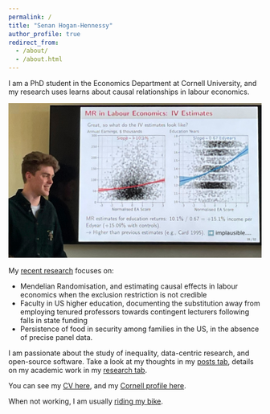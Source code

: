 ```yaml
---
permalink: /
title: "Senan Hogan-Hennessy"
author_profile: true
redirect_from: 
  - /about/
  - /about.html
---
```


I am a PhD student in the Economics Department at Cornell University, and my research uses learns about causal relationships in labour economics.

<p style="text-align:center;">
  <img src="../images/presentation-2024.jpg"
    width="650">
</p>

My [recent research](https://shoganhennessy.github.io/research/) focuses on:

- Mendelian Randomisation, and estimating causal effects in labour economics when the exclusion restriction is not credible
- Faculty in US higher education, documenting the substitution away from employing tenured professors towards contingent lecturers following falls in state funding
- Persistence of food in security among families in the US, in the absence of precise panel data.

I am passionate about the study of inequality, data-centric research, and open-source software.
Take a look at my thoughts in my [posts tab](https://shoganhennessy.github.io/year-archive/), details on my academic work in my [research tab](https://shoganhennessy.github.io/research/).

You can see my [CV here](https://shoganhennessy.github.io/files/cv/cv-shoganhennessy.pdf), and my [Cornell profile here](https://economics.cornell.edu/senan-hogan-hennessy).

When not working, I am usually [riding my bike](https://shoganhennessy.github.io/cycling/).
